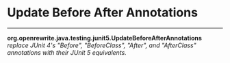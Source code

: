 # Update Before After Annotations

---
**org.openrewrite.java.testing.junit5.UpdateBeforeAfterAnnotations**  
*replace JUnit 4's "Before", "BeforeClass", "After", and "AfterClass" annotations with their JUnit 5 equivalents.*
